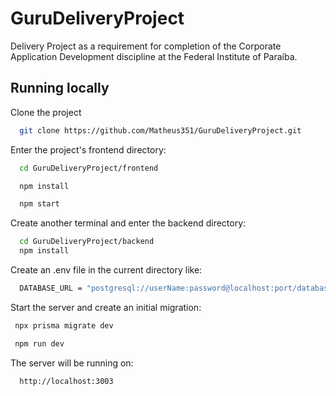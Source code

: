 # GuruDeliveryProject
Delivery Project as a requirement for completion of the Corporate Application Development discipline at the Federal Institute of Paraíba.

## Running locally

Clone the project

```bash
  git clone https://github.com/Matheus351/GuruDeliveryProject.git
```

Enter the project's frontend directory:

```bash
  cd GuruDeliveryProject/frontend 
```

```bash
  npm install 
```

```bash
  npm start
```

Create another terminal and enter the backend directory:

```bash
  cd GuruDeliveryProject/backend
  npm install
```
Create an .env file in the current directory like:

```bash
  DATABASE_URL = "postgresql://userName:password@localhost:port/databaseName?schema=schemaName"
```

Start the server and create an initial migration:

```bash
 npx prisma migrate dev
```
```bash
 npm run dev
```

The server will be running on:

```bash
  http://localhost:3003
```


